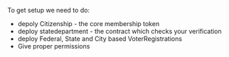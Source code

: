 
To get setup we need to do:


- depoly Citizenship - the core membership token
- deploy statedepartment - the contract which checks your verification
- deploy Federal, State and City based VoterRegistrations
- Give proper permissions


